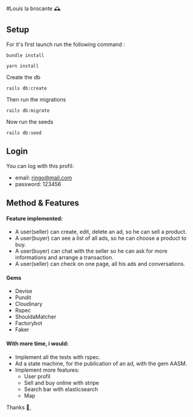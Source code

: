 #Louis la brocante 🕰

## Setup
For it's first launch run the following command :

```
bundle install
```
```
yarn install
```

Create the db

```
rails db:create
```

Then run the migrations

```
rails db:migrate
```
Now run the seeds 

```
rails db:seed
```
## Login

You can log with this profil: 

* email: ringo@mail.com
* password: 123456

## Method & Features

#### Feature implemented:
* A user(seller) can create, edit, delete an ad, so he can sell a product.
* A user(buyer) can see a list of all ads, so he can choose a product to buy.
* A user(buyer) can chat with the seller so he can ask for more informations and arrange a transaction.
* A user(seller) can check on one page, all his ads and conversations.

#### Gems
* Devise
* Pundit
* Cloudinary
* Rspec
* ShouldaMatcher
* Factorybot
* Faker

#### With more time, i would:
* Implement all the tests with rspec.
* Ad a state machine, for the publication of an ad, with the gem AASM.
* Implement more features:
  * User profil
  * Sell and buy online with stripe
  * Search bar with elasticsearch
  * Map 

Thanks 🙏,
